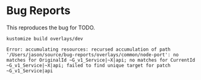 # Bug Reports

This reproduces the bug for TODO.

```shell script
kustomize build overlays/dev
```

```text
Error: accumulating resources: recursed accumulation of path '/Users/jason/source/bug-reports/overlays/common/node-port': no matches for OriginalId ~G_v1_Service|~X|api; no matches for CurrentId ~G_v1_Service|~X|api; failed to find unique target for patch ~G_v1_Service|api
```
